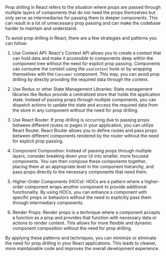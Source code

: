 Prop drilling in React refers to the situation where props are passed through multiple layers of components that do not need the props themselves but only serve as intermediaries for passing them to deeper components. This can result in a lot of unnecessary prop passing and can make the codebase harder to maintain and understand.

To avoid prop drilling in React, there are a few strategies and patterns you can follow:

01. Use Context API: React's Context API allows you to create a context that can hold data and make it accessible to components deep within the component tree without the need for explicit prop passing. Components can consume the context using the `useContext` hook or by wrapping themselves with the `Consumer` component. This way, you can avoid prop drilling by directly providing the required data through the context.

02. Use Redux or other State Management Libraries: State management libraries like Redux provide a centralized store that holds the application state. Instead of passing props through multiple components, you can dispatch actions to update the state and access the required data from the store in any component without the need for prop drilling.

03. Use React Router: If prop drilling is occurring due to passing props between different routes or pages in your application, you can utilize React Router. React Router allows you to define routes and pass props between different components rendered by the router without the need for explicit prop passing.

04. Component Composition: Instead of passing props through multiple layers, consider breaking down your UI into smaller, more focused components. You can then compose these components together, placing them at an appropriate level in the component hierarchy, and pass props directly to the necessary components that need them.

05. Higher-Order Components (HOCs): HOCs are a pattern where a higher-order component wraps another component to provide additional functionality. By using HOCs, you can enhance a component with specific props or behaviors without the need to explicitly pass them through intermediary components.

06. Render Props: Render props is a technique where a component accepts a function as a prop and provides that function with necessary data or actions to render content. This allows for more flexible and dynamic component composition without the need for prop drilling.

By applying these patterns and techniques, you can minimize or eliminate the need for prop drilling in your React applications. This leads to cleaner, more maintainable code and improves the overall development experience.